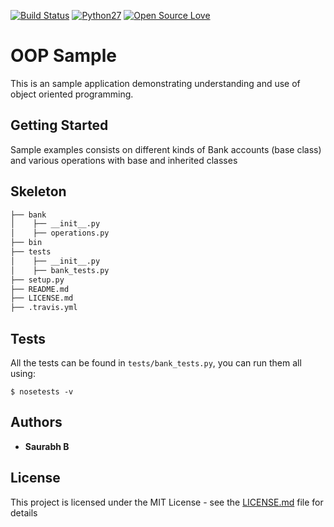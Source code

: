 [![Build Status](https://api.travis-ci.org/mth4saurabh/skygeo-oop.svg?branch=master)](https://travis-ci.org/mth4saurabh/skygeo-oop) [![Python27](https://img.shields.io/badge/python-2.7-blue.svg)](https://www.python.org/download/releases/2.7/) [![Open Source Love](https://badges.frapsoft.com/os/mit/mit.svg?v=102)](https://github.com/ellerbrock/open-source-badge/)

# OOP Sample

This is an sample application demonstrating understanding and use of object oriented programming.

## Getting Started

Sample examples consists on different kinds of Bank accounts (base class) and various operations with base and inherited classes

## Skeleton

```bash
├── bank
│    ├── __init__.py
│    ├── operations.py
├── bin
├── tests
│    ├── __init__.py
│    ├── bank_tests.py
├── setup.py
├── README.md
├── LICENSE.md
├── .travis.yml
```

## Tests

All the tests can be found in `tests/bank_tests.py`, you can run them all using:

```
$ nosetests -v
```

## Authors

* **Saurabh B**

## License

This project is licensed under the MIT License - see the [LICENSE.md](LICENSE.md) file for details
